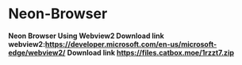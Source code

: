 # Neon-Browser
**Neon Browser Using Webview2 Download link webview2:https://developer.microsoft.com/en-us/microsoft-edge/webview2/**
**Download link https://files.catbox.moe/1rzzt7.zip**

